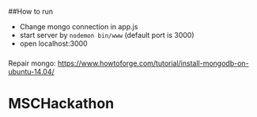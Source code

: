 ##How to run

- Change mongo connection in app.js
- start server by `nodemon bin/www` (default port is 3000)
- open localhost:3000

###
Repair mongo: https://www.howtoforge.com/tutorial/install-mongodb-on-ubuntu-14.04/

# MSCHackathon
